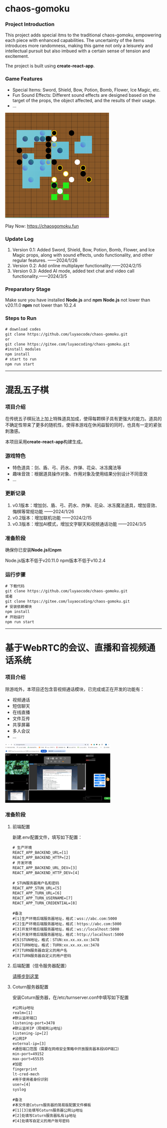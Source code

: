 

# chaos-gomoku

### Project Introduction

This project adds special itms to the traditional chaos-gomoku, empowering each piece with enhanced capabilities. The uncertainty of the items introduces more randomness, making this game not only a leisurely and intellectual pursuit but also imbued with a certain sense of tension and excitement.

The project is built using **create-react-app**.

### Game Features

- Special Items: Sword, Shield, Bow, Potion, Bomb, Flower, Ice Magic, etc.
- Fun Sound Effects: Different sound effects are designed based on the target of the props, the object affected, and the results of their usage.
- ...

<img src="./public/game-demo.png" style="zoom:33%;" />

Play Now: https://chaosgomoku.fun

### Update Log

1. Version 0.1: Added Sword, Shield, Bow, Potion, Bomb, Flower, and Ice Magic props, along with sound effects, undo functionality, and other regular features. ——2024/1/26
2. Version 0.2: Add online multiplayer functionality.——2024/2/15
3. Version 0.3: Added AI mode, added text chat and video call functionality.——2024/3/5

### Preparatory Stage
Make sure you have installed **Node.js** and **npm**
**Node.js** not lower than v20.11.0
**npm** not lower than 10.2.4

### Steps to Run

```
# download codes
git clone https://github.com/luyaocode/chaos-gomoku.git
or
git clone https://gitee.com/luyaocoding/chaos-gomoku.git
#install modules
npm install
# start to run
npm run start
```

------

# 混乱五子棋

### 项目介绍

在传统五子棋玩法上加上特殊道具加成，使得每颗棋子具有更强大的能力。道具的不确定性带来了更多的随机性，使得本游戏在休闲益智的同时，也具有一定的紧张刺激感。

本项目采用**create-react-app**构建生成。

### 游戏特色

- 特色道具：剑、盾、弓、药水、炸弹、花朵、冰冻魔法等
- 趣味音效：根据道具操作对象、作用对象及使用结果分别设计不同音效
- ...

### 更新记录

1. v0.1版本：增加剑、盾、弓、药水、炸弹、花朵、冰冻魔法道具，增加音效、悔棋等常规功能 ——2024/1/26
2. v0.2版本：增加联机功能 ——2024/2/15
3. v0.3版本：增加AI模式，增加文字聊天和视频通话功能 ——2024/3/5

### 准备阶段

确保你已安装**Node.js**和**npm**

Node.js版本不低于v20.11.0
npm版本不低于v10.2.4

### 运行步骤

```
# 下载代码
git clone https://github.com/luyaocode/chaos-gomoku.git
或者
git clone https://gitee.com/luyaocoding/chaos-gomoku.git
# 安装依赖模块
npm install
# 开始运行
npm run start
```

------

# 基于WebRTC的会议、直播和音视频通话系统

### 项目介绍

除游戏外，本项目还包含音视频通话模块，已完成或正在开发的功能有：

- 视频通话
- 短信聊天
- 在线直播
- 文件互传
- 共享屏幕
- 多人会议
- ...

<img src="./public/live-stream-system-demo.png" style="zoom:33%;" />



### 准备阶段

1. 前端配置

   新建.env配置文件，填写如下配置：

   ```
   # 生产环境
   REACT_APP_BACKEND_URL=[1]
   REACT_APP_BACKEND_HTTP=[2]
   # 开发环境
   REACT_APP_BACKEND_URL_DEV=[3]
   REACT_APP_BACKEND_HTTP_DEV=[4]
   
   # STUN服务器用户名和密码
   REACT_APP_STUN_URL=[5]
   REACT_APP_TURN_URL=[6]
   REACT_APP_TURN_USERNAME=[7]
   REACT_APP_TURN_CREDENTIAL=[8]
   
   #备注
   #[1]生产环境后端服务器地址，格式：wss://abc.com:5000
   #[2]生产环境后端服务器地址，格式：https://abc.com:5000
   #[3]开发环境后端服务器地址，格式：ws://localhost:5000
   #[4]开发环境后端服务器地址，格式：http://localhost:5000
   #[5]STUN地址，格式：STUN:xx.xx.xx.xx:3478
   #[6]TURN地址，格式：TURN:xx.xx.xx.xx:3478
   #[7]TURN服务器自定义的用户名
   #[8]TURN服务器自定义的用户密码
   ```

2. 后端配置（信令服务器配置）

   [请移步到这里](https://github.com/luyaocode/chaos-gomoku-server)

3. Coturn服务器配置

   安装Coturn服务器，在/etc/turnserver.conf中填写如下配置

   ```
   #公网ip地址
   realm=[1]
   #默认监听端口
   listening-port=3478
   #默认监听IP（局域网ip地址）
   listening-ip=[2]
   #公网IP
   external-ip=[3]
   #通信端口范围（需要在网络安全策略中开放服务器本段UDP端口）
   min-port=49152
   max-port=65535
   #加密
   fingerprint
   lt-cred-mech
   #用于使用者身份识别
   user=[4]
   syslog
   
   #备注
   #本文件是Coturn服务器的简易版配置文件模板
   #[1][3]处填写Coturn服务器公网ip地址
   #[2]处填写Coturn服务器私有ip地址
   #[4]处填写自定义的用户账号密码
   ```
